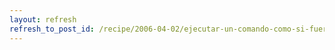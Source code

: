 ```yaml
---
layout: refresh
refresh_to_post_id: /recipe/2006-04-02/ejecutar-un-comando-como-si-fueras-otro-usuario-sudo.html
---
```

